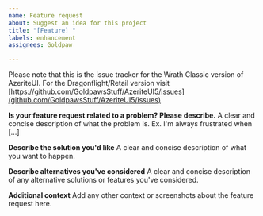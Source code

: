 ```yaml
---
name: Feature request
about: Suggest an idea for this project
title: "[Feature] "
labels: enhancement
assignees: Goldpaw

---
```


Please note that this is the issue tracker for the Wrath Classic version of AzeriteUI. For the Dragonflight/Retail version visit [https://github.com/GoldpawsStuff/AzeriteUI5/issues](github.com/GoldpawsStuff/AzeriteUI5/issues)

**Is your feature request related to a problem? Please describe.**
A clear and concise description of what the problem is. Ex. I'm always frustrated when [...]

**Describe the solution you'd like**
A clear and concise description of what you want to happen.

**Describe alternatives you've considered**
A clear and concise description of any alternative solutions or features you've considered.

**Additional context**
Add any other context or screenshots about the feature request here.
